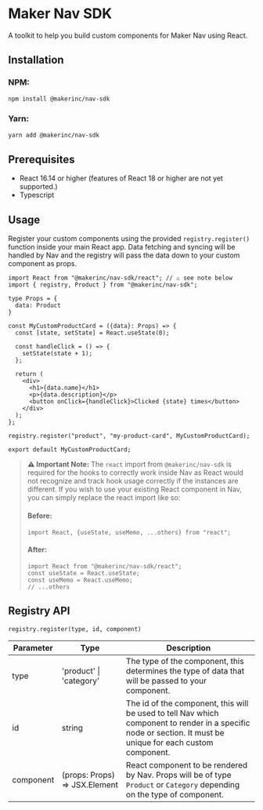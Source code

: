 # Maker Nav SDK

A toolkit to help you build custom components for Maker Nav using React.

## Installation

### NPM:
```bash
npm install @makerinc/nav-sdk
```

### Yarn:
```bash
yarn add @makerinc/nav-sdk
```

## Prerequisites

- React 16.14 or higher (features of React 18 or higher are not yet supported.)
- Typescript

## Usage
Register your custom components using the provided `registry.register()` function inside your main React app. Data fetching and syncing will be handled by Nav and the registry will pass the data down to your custom component as props.

```tsx
import React from "@makerinc/nav-sdk/react"; // ⚠️ see note below
import { registry, Product } from "@makerinc/nav-sdk";

type Props = {
  data: Product
}

const MyCustomProductCard = ({data}: Props) => {
  const [state, setState] = React.useState(0);

  const handleClick = () => {
    setState(state + 1);
  };

  return (
    <div>
      <h1>{data.name}</h1>
      <p>{data.description}</p>
      <button onClick={handleClick}>Clicked {state} times</button>
    </div>
  );
};

registry.register("product", "my-product-card", MyCustomProductCard);

export default MyCustomProductCard;
```

> **⚠️ Important Note:** The `react` import from `@makerinc/nav-sdk` is required for the hooks to correctly work inside Nav as React would not recognize and track hook usage correctly if the instances are different. If you wish to use your existing React component in Nav, you can simply replace the react import like so:
> #### Before:
> ```tsx
> import React, {useState, useMemo, ...others} from "react";
> ```
> #### After:
> ```tsx
> import React from "@makerinc/nav-sdk/react";
> const useState = React.useState;
> const useMemo = React.useMemo;
> // ...others
> ```

## Registry API
`registry.register(type, id, component)`

| Parameter | Type | Description |
| --- | --- | --- |
| type | 'product' \| 'category' | The type of the component, this determines the type of data that will be passed to your component. |
| id | string | The id of the component, this will be used to tell Nav which component to render in a specific node or section. It must be unique for each custom component. |
| component | (props: Props) => JSX.Element | React component to be rendered by Nav. Props will be of type `Product` or `Category` depending on the type of component. |

